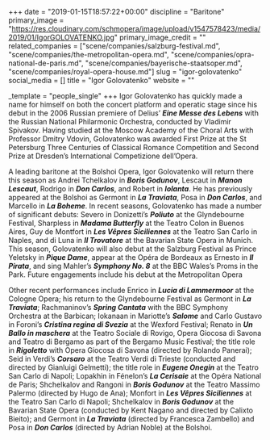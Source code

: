 +++
date = "2019-01-15T18:57:22+00:00"
discipline = "Baritone"
primary_image = "https://res.cloudinary.com/schmopera/image/upload/v1547578423/media/2019/01/IgorGOLOVATENKO.jpg"
primary_image_credit = ""
related_companies = ["scene/companies/salzburg-festival.md", "scene/companies/the-metropolitan-opera.md", "scene/companies/opra-national-de-paris.md", "scene/companies/bayerische-staatsoper.md", "scene/companies/royal-opera-house.md"]
slug = "igor-golovatenko"
social_media = []
title = "Igor Golovatenko"
website = ""

_template = "people_single"
+++
Igor Golovatenko has quickly made a name for himself on both the concert platform and operatic stage since his debut in the 2006 Russian premiere of Delius’ **_Eine Messe des Lebens_** with the Russian National Philarmonic Orchestra, conducted by Vladimir Spivakov. Having studied at the Moscow Academy of the Choral Arts with Professor Dmitry Vdovin, Golovatenko was awarded First Prize at the St Petersburg Three Centuries of Classical Romance Competition and Second Prize at Dresden’s International Competizione dell’Opera.

A leading baritone at the Bolshoi Opera, Igor Golovatenko will return there this season as Andrei Tchelkalov in **_Boris Godunov_**, Lescaut in **_Manon Lescaut_**, Rodrigo in **_Don Carlos_**, and Robert in **_Iolanta_**. He has previously appeared at the Bolshoi as Germont in **_La Traviata_**, Posa in **_Don Carlos_**, and Marcello in **_La Boheme_**. In recent seasons, Golovatenko has made a number of significant debuts: Severo in Donizetti’s **_Poliuto_** at the Glyndebourne Festival, Sharpless in **_Madama Butterfly_** at the Teatro Colon in Buenos Aires, Guy de Montfort in **_Les Vêpres Siciliennes_** at the Teatro San Carlo in Naples, and di Luna in **_Il Trovatore_** at the Bavarian State Opera in Munich. This season, Golovatenko will also debut at the Salzburg Festival as Prince Yeletsky in **_Pique Dame_**, appear at the Opéra de Bordeaux as Ernesto in **_Il Pirata_**, and sing Mahler’s **_Symphony No. 8_** at the BBC Wales’s Proms in the Park. Future engagements include his debut at the Metropolitan Opera

Other recent performances include Enrico in **_Lucia di Lammermoor_** at the Cologne Opera; his return to the Glyndebourne Festival as Germont in **_La Traviata_**; Rachmaninov’s **_Spring Cantata_** with the BBC Symphony Orchestra at the Barbican; Iokanaan in Mariotte’s **_Salome_** and Carlo Gustavo in Foroni’s **_Cristina regina di Svezia_** at the Wexford Festival; Renato in **_Un Ballo in maschera_** at the Teatro Sociale di Rovigo, Opera Giocosa di Savona and Teatro di Bergamo as part of the Bergamo Music Festival; the title role in **_Rigoletto_** with Opera Giocosa di Savona (directed by Rolando Panerai); Seid in Verdi’s **_Corsaro_** at the Teatro Verdi di Trieste (conducted and directed by Gianluigi Gelmetti); the title role in **_Eugene Onegin_** at the Teatro San Carlo di Napoli; Lopakhin in Fénelon’s **_La Cerisaie_** at the Opéra National de Paris; Shchelkalov and Rangoni in **_Boris Godunov_** at the Teatro Massimo Palermo (directed by Hugo de Ana); Monfort in **_Les Vêpres Siciliennes_** at the Teatro San Carlo di Napoli; Shchelkalov in **_Boris Godunov_** at the Bavarian State Opera (conducted by Kent Nagano and directed by Calixto Bieito); and Germont in **_La Traviata_** (directed by Francesca Zambello) and Posa in **_Don Carlos_** (directed by Adrian Noble) at the Bolshoi.